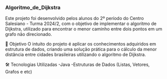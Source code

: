 ### Algoritmo_de_Dijkstra
Este projeto foi desenvolvido pelos alunos do 2º período do Centro Salesiano - Turma 2024/2, com o objetivo de implementar o algoritmo de Dijkstra, utilizado para encontrar o menor caminho entre dois pontos em um grafo não direcionado.

📌 Objetivo
O intuito do projeto é aplicar os conhecimentos adquiridos em estrutura de dados, criando uma solução prática para o cálculo da menor distância entre cidades brasileiras utilizando o algoritmo de Dijkstra.

🛠️ Tecnologias Utilizadas
 -Java
 -Estruturas de Dados (Listas, Vetores, Grafos e etc)
